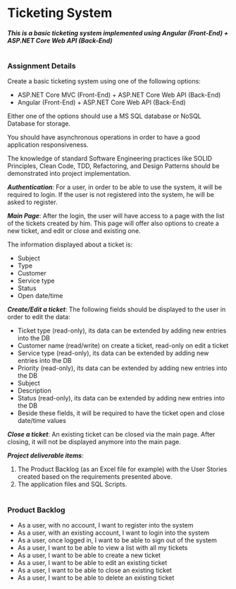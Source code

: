 # Ticketing System

##### This is a basic ticketing system implemented using Angular (Front-End) + ASP.NET Core Web API (Back-End)

#

### Assignment Details

Create a basic ticketing system using one of the following options:
- ASP.NET Core MVC (Front-End) + ASP.NET Core Web API (Back-End)
- Angular (Front-End) + ASP.NET Core Web API (Back-End)

Either one of the options should use a MS SQL database or NoSQL Database for storage.

You should have asynchronous operations in order to have a good application responsiveness.

The knowledge of standard Software Engineering practices like SOLID Principles, Clean Code, TDD, Refactoring, and Design Patterns should be demonstrated into project implementation.

**_Authentication_**: For a user, in order to be able to use the system, it will be required to login. If the user is not registered into the system, he will be asked to register.

**_Main Page_**: After the login, the user will have access to a page with the list of the tickets created by him. This page will offer also options to create a new ticket, and edit or close and existing one. 

The information displayed about a ticket is:
- Subject
- Type
- Customer
- Service type
- Status
- Open date/time

**_Create/Edit a ticket_**: The following fields should be displayed to the user in order to edit the data:
- Ticket type (read-only), its data can be extended by adding new entries into the DB
- Customer name (read/write) on create a ticket, read-only on edit a ticket
- Service type (read-only), its data can be extended by adding new entries into the DB
- Priority (read-only), its data can be extended by adding new entries into the DB
- Subject
- Description
- Status (read-only), its data can be extended by adding new entries into the DB
- Beside these fields, it will be required to have the ticket open and close date/time values

**_Close a ticket_**: An existing ticket can be closed via the main page. After closing, it will not be displayed anymore into the main page.

**_Project deliverable items_**:
1. The Product Backlog (as an Excel file for example) with the User Stories created based on the requirements presented above.
2. The application files and SQL Scripts.

#

### Product Backlog

- As a user, with no account, I want to register into the system
- As a user, with an existing account, I want to login into the system
- As a user, once logged in, I want to be able to sign out of the system
- As a user, I want to be able to view a list with all my tickets
- As a user, I want to be able to create a new ticket
- As a user, I want to be able to edit an existing ticket
- As a user, I want to be able to close an existing ticket
- As a user, I want to be able to delete an existing ticket
